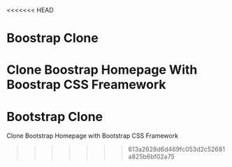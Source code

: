 <<<<<<< HEAD
# Boostrap Clone

Clone Boostrap Homepage With Boostrap CSS Freamework
=======
# Bootstrap Clone

Clone Bootstrap Homepage with Bootstrap CSS Framework
>>>>>>> 613a2628d6d469fc053d2c52681a825b6bf02a75
